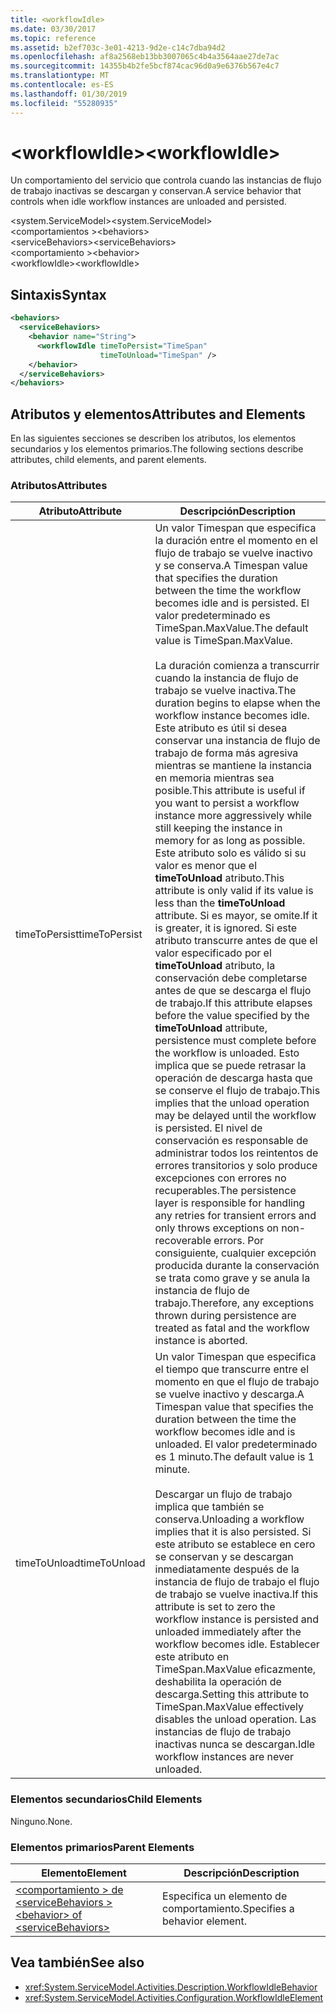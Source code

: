 ```yaml
---
title: <workflowIdle>
ms.date: 03/30/2017
ms.topic: reference
ms.assetid: b2ef703c-3e01-4213-9d2e-c14c7dba94d2
ms.openlocfilehash: af8a2568eb13bb3007065c4b4a3564aae27de7ac
ms.sourcegitcommit: 14355b4b2fe5bcf874cac96d0a9e6376b567e4c7
ms.translationtype: MT
ms.contentlocale: es-ES
ms.lasthandoff: 01/30/2019
ms.locfileid: "55280935"
---
```

# <a name="workflowidle"></a><span data-ttu-id="bfba8-101">\<workflowIdle></span><span class="sxs-lookup"><span data-stu-id="bfba8-101">\<workflowIdle></span></span>
<span data-ttu-id="bfba8-102">Un comportamiento del servicio que controla cuando las instancias de flujo de trabajo inactivas se descargan y conservan.</span><span class="sxs-lookup"><span data-stu-id="bfba8-102">A service behavior that controls when idle workflow instances are unloaded and persisted.</span></span>  
  
<span data-ttu-id="bfba8-103">\<system.ServiceModel></span><span class="sxs-lookup"><span data-stu-id="bfba8-103">\<system.ServiceModel></span></span>  
<span data-ttu-id="bfba8-104">\<comportamientos ></span><span class="sxs-lookup"><span data-stu-id="bfba8-104">\<behaviors></span></span>  
<span data-ttu-id="bfba8-105">\<serviceBehaviors></span><span class="sxs-lookup"><span data-stu-id="bfba8-105">\<serviceBehaviors></span></span>  
<span data-ttu-id="bfba8-106">\<comportamiento ></span><span class="sxs-lookup"><span data-stu-id="bfba8-106">\<behavior></span></span>  
<span data-ttu-id="bfba8-107">\<workflowIdle></span><span class="sxs-lookup"><span data-stu-id="bfba8-107">\<workflowIdle></span></span>  
  
## <a name="syntax"></a><span data-ttu-id="bfba8-108">Sintaxis</span><span class="sxs-lookup"><span data-stu-id="bfba8-108">Syntax</span></span>  
  
```xml  
<behaviors>
  <serviceBehaviors>
    <behavior name="String">
      <workflowIdle timeToPersist="TimeSpan" 
                    timeToUnload="TimeSpan" />
    </behavior>
  </serviceBehaviors>
</behaviors>  
```  
  
## <a name="attributes-and-elements"></a><span data-ttu-id="bfba8-109">Atributos y elementos</span><span class="sxs-lookup"><span data-stu-id="bfba8-109">Attributes and Elements</span></span>  
 <span data-ttu-id="bfba8-110">En las siguientes secciones se describen los atributos, los elementos secundarios y los elementos primarios.</span><span class="sxs-lookup"><span data-stu-id="bfba8-110">The following sections describe attributes, child elements, and parent elements.</span></span>  
  
### <a name="attributes"></a><span data-ttu-id="bfba8-111">Atributos</span><span class="sxs-lookup"><span data-stu-id="bfba8-111">Attributes</span></span>  
  
|<span data-ttu-id="bfba8-112">Atributo</span><span class="sxs-lookup"><span data-stu-id="bfba8-112">Attribute</span></span>|<span data-ttu-id="bfba8-113">Descripción</span><span class="sxs-lookup"><span data-stu-id="bfba8-113">Description</span></span>|  
|---------------|-----------------|  
|<span data-ttu-id="bfba8-114">timeToPersist</span><span class="sxs-lookup"><span data-stu-id="bfba8-114">timeToPersist</span></span>|<span data-ttu-id="bfba8-115">Un valor Timespan que especifica la duración entre el momento en el flujo de trabajo se vuelve inactivo y se conserva.</span><span class="sxs-lookup"><span data-stu-id="bfba8-115">A Timespan value that specifies the duration between the time the workflow becomes idle and is persisted.</span></span> <span data-ttu-id="bfba8-116">El valor predeterminado es TimeSpan.MaxValue.</span><span class="sxs-lookup"><span data-stu-id="bfba8-116">The default value is TimeSpan.MaxValue.</span></span><br /><br /> <span data-ttu-id="bfba8-117">La duración comienza a transcurrir cuando la instancia de flujo de trabajo se vuelve inactiva.</span><span class="sxs-lookup"><span data-stu-id="bfba8-117">The duration begins to elapse when the workflow instance becomes idle.</span></span> <span data-ttu-id="bfba8-118">Este atributo es útil si desea conservar una instancia de flujo de trabajo de forma más agresiva mientras se mantiene la instancia en memoria mientras sea posible.</span><span class="sxs-lookup"><span data-stu-id="bfba8-118">This attribute  is useful if you want to persist a workflow instance more aggressively while still keeping the instance in memory for as long as possible.</span></span> <span data-ttu-id="bfba8-119">Este atributo solo es válido si su valor es menor que el **timeToUnload** atributo.</span><span class="sxs-lookup"><span data-stu-id="bfba8-119">This attribute  is only valid if its value is less than the **timeToUnload** attribute.</span></span> <span data-ttu-id="bfba8-120">Si es mayor, se omite.</span><span class="sxs-lookup"><span data-stu-id="bfba8-120">If it is greater, it is ignored.</span></span> <span data-ttu-id="bfba8-121">Si este atributo transcurre antes de que el valor especificado por el **timeToUnload** atributo, la conservación debe completarse antes de que se descarga el flujo de trabajo.</span><span class="sxs-lookup"><span data-stu-id="bfba8-121">If this attribute elapses before the value specified by the **timeToUnload** attribute, persistence must complete before the workflow is unloaded.</span></span> <span data-ttu-id="bfba8-122">Esto implica que se puede retrasar la operación de descarga hasta que se conserve el flujo de trabajo.</span><span class="sxs-lookup"><span data-stu-id="bfba8-122">This implies that the unload operation may be delayed until the workflow is persisted.</span></span> <span data-ttu-id="bfba8-123">El nivel de conservación es responsable de administrar todos los reintentos de errores transitorios y solo produce excepciones con errores no recuperables.</span><span class="sxs-lookup"><span data-stu-id="bfba8-123">The persistence layer is responsible for handling any retries for transient errors and only throws exceptions on non-recoverable errors.</span></span> <span data-ttu-id="bfba8-124">Por consiguiente, cualquier excepción producida durante la conservación se trata como grave y se anula la instancia de flujo de trabajo.</span><span class="sxs-lookup"><span data-stu-id="bfba8-124">Therefore, any exceptions thrown during persistence are treated as fatal and the workflow instance is aborted.</span></span>|  
|<span data-ttu-id="bfba8-125">timeToUnload</span><span class="sxs-lookup"><span data-stu-id="bfba8-125">timeToUnload</span></span>|<span data-ttu-id="bfba8-126">Un valor Timespan que especifica el tiempo que transcurre entre el momento en que el flujo de trabajo se vuelve inactivo y descarga.</span><span class="sxs-lookup"><span data-stu-id="bfba8-126">A Timespan value that specifies the duration between the time the workflow becomes idle and is unloaded.</span></span> <span data-ttu-id="bfba8-127">El valor predeterminado es 1 minuto.</span><span class="sxs-lookup"><span data-stu-id="bfba8-127">The default value is 1 minute.</span></span><br /><br /> <span data-ttu-id="bfba8-128">Descargar un flujo de trabajo implica que también se conserva.</span><span class="sxs-lookup"><span data-stu-id="bfba8-128">Unloading a workflow implies that it is also persisted.</span></span> <span data-ttu-id="bfba8-129">Si este atributo se establece en cero se conservan y se descargan inmediatamente después de la instancia de flujo de trabajo el flujo de trabajo se vuelve inactiva.</span><span class="sxs-lookup"><span data-stu-id="bfba8-129">If this attribute is set to zero the workflow instance is persisted and unloaded immediately after the workflow becomes idle.</span></span> <span data-ttu-id="bfba8-130">Establecer este atributo en TimeSpan.MaxValue eficazmente, deshabilita la operación de descarga.</span><span class="sxs-lookup"><span data-stu-id="bfba8-130">Setting this attribute to TimeSpan.MaxValue effectively disables the unload operation.</span></span> <span data-ttu-id="bfba8-131">Las instancias de flujo de trabajo inactivas nunca se descargan.</span><span class="sxs-lookup"><span data-stu-id="bfba8-131">Idle workflow instances are never unloaded.</span></span>|  
  
### <a name="child-elements"></a><span data-ttu-id="bfba8-132">Elementos secundarios</span><span class="sxs-lookup"><span data-stu-id="bfba8-132">Child Elements</span></span>  
 <span data-ttu-id="bfba8-133">Ninguno.</span><span class="sxs-lookup"><span data-stu-id="bfba8-133">None.</span></span>  
  
### <a name="parent-elements"></a><span data-ttu-id="bfba8-134">Elementos primarios</span><span class="sxs-lookup"><span data-stu-id="bfba8-134">Parent Elements</span></span>  
  
|<span data-ttu-id="bfba8-135">Elemento</span><span class="sxs-lookup"><span data-stu-id="bfba8-135">Element</span></span>|<span data-ttu-id="bfba8-136">Descripción</span><span class="sxs-lookup"><span data-stu-id="bfba8-136">Description</span></span>|  
|-------------|-----------------|  
|[<span data-ttu-id="bfba8-137">\<comportamiento > de \<serviceBehaviors ></span><span class="sxs-lookup"><span data-stu-id="bfba8-137">\<behavior> of \<serviceBehaviors></span></span>](../../../../../docs/framework/configure-apps/file-schema/windows-workflow-foundation/behavior-of-servicebehaviors-of-workflow.md)|<span data-ttu-id="bfba8-138">Especifica un elemento de comportamiento.</span><span class="sxs-lookup"><span data-stu-id="bfba8-138">Specifies a behavior element.</span></span>|  
  
## <a name="see-also"></a><span data-ttu-id="bfba8-139">Vea también</span><span class="sxs-lookup"><span data-stu-id="bfba8-139">See also</span></span>
- <xref:System.ServiceModel.Activities.Description.WorkflowIdleBehavior>
- <xref:System.ServiceModel.Activities.Configuration.WorkflowIdleElement>
